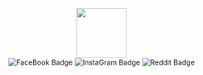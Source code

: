 <div id="header" align="center">
  <img src="https://media.giphy.com/media/HwBlFQZFcAoUcPHZdX/giphy.gif" width="100"/>
  <div id="badges">
    <img src="https://img.shields.io/badge/FaceBook-blue?style=for-the-badge&logo=facebook&logoColor=white" alt="FaceBook Badge"/>
    <img src="https://img.shields.io/badge/Instagram-hotpink?style=for-the-badge&logo=instagram&logoColor=white" alt="InstaGram Badge"/>
    <img src="https://img.shields.io/badge/Reddit-orange?style=for-the-badge&logo=reddit&logoColor=white" alt="Reddit Badge"/>
  </div>
</div>
